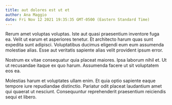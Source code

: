 ```yaml
---
title: aut dolores est ut et
author: Ana Maggio
date: Fri Nov 12 2021 19:35:35 GMT-0500 (Eastern Standard Time)
---
```

Rerum amet voluptas voluptas. Iste aut quasi praesentium inventore fuga ea. Velit ut earum et asperiores tenetur. Et architecto harum quas sunt expedita sunt adipisci. Voluptatibus ducimus eligendi eum eum assumenda molestiae alias. Esse aut veritatis sapiente alias velit provident ipsum error.

 Nostrum ex vitae consequatur quia placeat maiores. Ipsa laborum nihil et. Ut ut recusandae itaque ex quo harum. Assumenda facere ut sit voluptatem eos ea.

 Molestias harum et voluptates ullam enim. Et quia optio sapiente eaque tempore iure repudiandae distinctio. Pariatur odit placeat laudantium amet qui quaerat ut nesciunt. Consequuntur reprehenderit praesentium reiciendis sequi et libero.